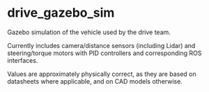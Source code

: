 # drive_gazebo_sim

Gazebo simulation of the vehicle used by the drive team.

Currently includes camera/distance sensors (including Lidar) and steering/torque motors with PID controllers and corresponding ROS interfaces.

Values are approximately physically correct, as they are based on datasheets where applicable, and on CAD models otherwise.
